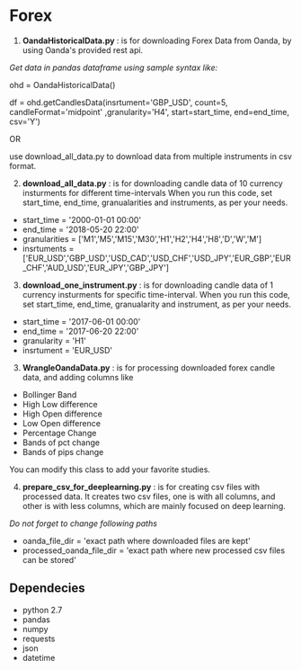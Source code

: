 # Forex
1. **OandaHistoricalData.py** :  is for downloading Forex Data from Oanda, by using Oanda's provided rest api.

 *Get data in pandas dataframe using sample syntax like:*
 
 ohd = OandaHistoricalData()
 
 df = ohd.getCandlesData(insrtument='GBP_USD', count=5, candleFormat='midpoint' ,granularity='H4', start=start_time, end=end_time, csv='Y')

OR  

use download_all_data.py to download data from multiple instruments in csv format.

2. **download_all_data.py** : is for downloading candle data of 10 currency insturments for different time-intervals
  When you run this code, set start_time, end_time, granualarities and instruments, as per your needs.

- start_time = '2000-01-01 00:00'
- end_time = '2018-05-20 22:00'
- granularities = ['M1','M5','M15','M30','H1','H2','H4','H8','D','W','M']
- insrtuments = ['EUR_USD','GBP_USD','USD_CAD','USD_CHF','USD_JPY','EUR_GBP','EUR_CHF','AUD_USD','EUR_JPY','GBP_JPY']

3. **download_one_instrument.py** : is for downloading candle data of 1 currency insturments for specific time-interval.
  When you run this code, set start_time, end_time, granualarity and instrument, as per your needs.

- start_time = '2017-06-01 00:00'
- end_time = '2017-06-20 22:00'
- granularity = 'H1'   
- insrtument = 'EUR_USD' 

3. **WrangleOandaData.py** : is for processing downloaded forex candle data, and adding columns like
- Bollinger Band
- High Low difference
- High Open difference
- Low Open difference
- Percentage Change
- Bands of pct change
- Bands of pips change

You can modify this class to add your favorite studies.

4. **prepare_csv_for_deeplearning.py** : is for creating csv files with processed data. It creates two csv files, one is with all columns, and other is with less columns, which are mainly focused on deep learning.

*Do not forget to change following paths*
- oanda_file_dir = 'exact path where downloaded files are kept'
- processed_oanda_file_dir = 'exact path where new processed csv files can be stored'


## Dependecies
- python 2.7
- pandas
- numpy
- requests
- json
- datetime
